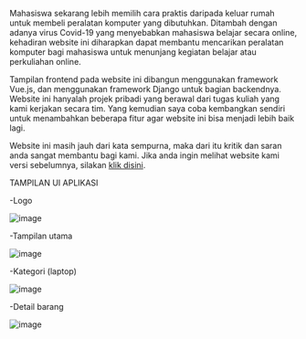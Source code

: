 Mahasiswa sekarang lebih memilih cara praktis daripada keluar rumah untuk membeli peralatan komputer yang dibutuhkan. Ditambah dengan adanya virus Covid-19 yang menyebabkan mahasiswa belajar secara online, kehadiran website ini diharapkan dapat membantu mencarikan peralatan komputer bagi mahasiswa untuk menunjang kegiatan belajar atau perkuliahan online.

Tampilan frontend pada website ini dibangun menggunakan framework Vue.js, dan menggunakan framework Django untuk bagian
backendnya. Website ini hanyalah projek pribadi yang berawal dari tugas kuliah yang kami kerjakan secara tim. Yang kemudian
saya coba kembangkan sendiri untuk menambahkan beberapa fitur agar website ini bisa menjadi lebih baik lagi.

Website ini masih jauh dari kata sempurna, maka dari itu kritik dan saran anda sangat membantu bagi kami.
Jika anda ingin melihat website kami versi sebelumnya, silakan [klik disini](https://murqdan.github.io/amicomp/).

TAMPILAN UI APLIKASI

-Logo

![image](https://github.com/murqdan/amikomers-vue/assets/66340211/11b9a7cd-0929-49ca-a6c7-c65b7395aab7)






-Tampilan utama

![image](https://github.com/murqdan/amikomers-vue/assets/66340211/8888f541-2c5c-464b-b60d-afe5aa817972)






-Kategori (laptop)

![image](https://github.com/murqdan/amikomers-vue/assets/66340211/b198063f-b8e6-4f86-a305-b32fa151cb73)





-Detail barang

![image](https://github.com/murqdan/amikomers-vue/assets/66340211/7cc8998c-ba93-4a11-9f37-0d2c9d831336)
